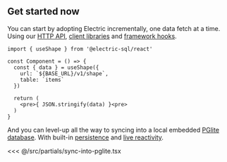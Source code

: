 ## Get started now

You can start by adopting Electric incrementally,
<span class="no-wrap">
  one data fetch</span>
<span class="no-wrap">
  at a time</span>.
<span class="hidden-sm">
  <br class="hidden-md" />
  Using
  our
  <a href="/docs/api/http">
    HTTP API</a>,
  <span class="no-wrap-sm">
    <a href="/docs/api/clients/typescript">
      client&nbsp;libraries</a>
    and
    <a href="/docs/api/integrations/react">
      framework&nbsp;hooks</a></span>.
</span>

```tsx
import { useShape } from '@electric-sql/react'

const Component = () => {
  const { data } = useShape({
    url: `${BASE_URL}/v1/shape`,
    table: `items`
  })

  return (
    <pre>{ JSON.stringify(data) }<pre>
  )
}
```

<div class="actions cta-actions">
  <div class="action">
    <VPButton
        href="/docs/quickstart"
        text="Quickstart"
        theme="brand"
    />
  </div>
  <div class="action">
    <VPButton href="/docs/api/http"
        text="API docs"
        theme="alt"
    />
  </div>
  <div class="action hidden-sm">
    <VPButton href="https://github.com/electric-sql/electric/tree/main/examples"
        target="_blank"
        text="Examples"
        theme="alt"
    />
  </div>
</div>

And you can level-up
<span class="hidden-sm">
  all the way</span>
to syncing into a local embedded
<span class="no-wrap">
  [PGlite database](/product/pglite)</span>.
<span class="no-wrap-md hidden-sm">
  With
  <span class="no-wrap">
    built-in [persistence](https://pglite.dev/docs/filesystems)</span>
  and
  <span class="no-wrap">
    [live reactivity](https://pglite.dev/docs/live-queries)</span>.</span>

<<< @/src/partials/sync-into-pglite.tsx

<div class="actions cta-actions">
  <div class="action">
    <VPButton
        href="/docs/intro"
        text="Learn more"
        theme="brand"
    />
  </div>
  <div class="action">
    <VPButton href="https://github.com/electric-sql"
        target="_blank"
        text="Star on GitHub"
        theme="alt"
    />
  </div>
</div>
